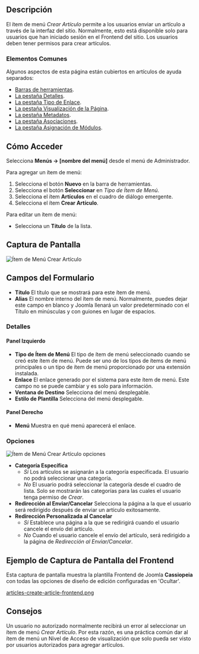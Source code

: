 <!-- Filename: Help4.x:Menu_Item:_Create_Article / Display title: Crear Artículo -->

## Descripción

El ítem de menú *Crear Artículo* permite a los usuarios enviar un artículo a través de la interfaz del sitio. Normalmente, esto está disponible solo para usuarios que han iniciado sesión en el Frontend del sitio. Los usuarios deben tener permisos para crear artículos.

### Elementos Comunes

Algunos aspectos de esta página están cubiertos en artículos de ayuda separados:

* [Barras de herramientas](jdocmanual?article=help/common-elements/toolbars).
* [La pestaña Detalles](jdocmanual?article=help/menu-items-common/menu-item-details).
* [La pestaña Tipo de Enlace](jdocmanual?article=help/menu-items-common/menu-item-link-type).
* [La pestaña Visualización de la Página](jdocmanual?article=help/menu-items-common/menu-item-page-display).
* [La pestaña Metadatos](jdocmanual?article=help/menu-items-common/menu-item-metadata).
* [La pestaña Asociaciones](jdocmanual?article=help/common-elements/edit-associations).
* [La pestaña Asignación de Módulos](jdocmanual?article=help/menu-items-common/menu-item-module-assignment).

## Cómo Acceder

Selecciona **Menús → \[nombre del menú\]** desde el menú de Administrador.

Para agregar un ítem de menú:

1.  Selecciona el botón **Nuevo** en la barra de herramientas.
2.  Selecciona el botón **Seleccionar** en *Tipo de Ítem de Menú*.
3.  Selecciona el ítem **Artículos** en el cuadro de diálogo emergente.
4.  Selecciona el ítem **Crear Artículo**.

Para editar un ítem de menú:

- Selecciona un **Título** de la lista.

## Captura de Pantalla

![Ítem de Menú Crear Artículo](../../../es/images/menu-items/articles-create-article-details-tab.png)

## Campos del Formulario

- **Título** El título que se mostrará para este ítem de menú.
- **Alias** El nombre interno del ítem de menú. Normalmente, puedes dejar
  este campo en blanco y Joomla llenará un valor predeterminado con el Título en minúsculas y con guiones en lugar de espacios.

### Detalles

#### Panel Izquierdo

- **Tipo de Ítem de Menú** El tipo de ítem de menú seleccionado cuando se creó este ítem de menú. Puede ser uno de los tipos de ítems de menú principales o un tipo de ítem de menú proporcionado por una extensión instalada.
- **Enlace** El enlace generado por el sistema para este ítem de menú. Este campo no se puede cambiar y es solo para información.
- **Ventana de Destino** Selecciona del menú desplegable.
- **Estilo de Plantilla** Selecciona del menú desplegable.

#### Panel Derecho

- **Menú** Muestra en qué menú aparecerá el enlace.

### Opciones

![Ítem de Menú Crear Artículo opciones](../../../es/images/menu-items/articles-create-article-options-tab.png)

- **Categoría Específica**
  - *Sí* Los artículos se asignarán a la categoría especificada. El usuario no podrá seleccionar una categoría.
  - *No* El usuario podrá seleccionar la categoría desde el cuadro de lista. Solo se mostrarán las categorías para las cuales el usuario tenga permiso de *Crear*.
- **Redirección al Enviar/Cancelar** Selecciona la página a la que el usuario será redirigido después de enviar un artículo exitosamente.
- **Redirección Personalizada al Cancelar**
  - *Sí* Establece una página a la que se redirigirá cuando el usuario cancele el envío del artículo.
  - *No* Cuando el usuario cancele el envío del artículo, será redirigido a la página de *Redirección al Enviar/Cancelar*.

## Ejemplo de Captura de Pantalla del Frontend

Esta captura de pantalla muestra la plantilla Frontend de Joomla **Cassiopeia** con todas las opciones de diseño de edición configuradas en 'Ocultar'.

[articles-create-article-frontend.png](../../../en/images/menu-items/articles-create-article-frontend.png)

## Consejos

Un usuario no autorizado normalmente recibirá un error al seleccionar un ítem de menú *Crear Artículo*. Por esta razón, es una práctica común dar al ítem de menú un Nivel de Acceso de visualización que solo pueda ser visto por usuarios autorizados para agregar artículos.
